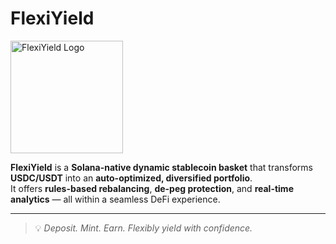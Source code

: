 <p align="center">
  <h1>FlexiYield</h1>
  <img src="https://github.com/user-attachments/assets/914406e9-f41d-492e-962b-fb2263040d0b" alt="FlexiYield Logo" width="180" height="180">
</p>

**FlexiYield** is a **Solana-native dynamic stablecoin basket** that transforms **USDC/USDT** into an **auto-optimized, diversified portfolio**.  
It offers **rules-based rebalancing**, **de-peg protection**, and **real-time analytics** — all within a seamless DeFi experience.

---

> 💡 *Deposit. Mint. Earn. Flexibly yield with confidence.*
